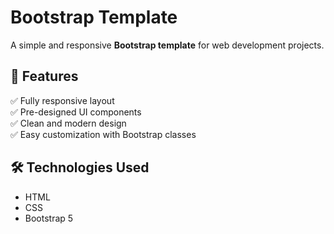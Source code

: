 # Bootstrap Template

A simple and responsive **Bootstrap template** for web development projects.

## 🚀 Features
✅ Fully responsive layout  
✅ Pre-designed UI components  
✅ Clean and modern design  
✅ Easy customization with Bootstrap classes  

## 🛠️ Technologies Used
- HTML  
- CSS  
- Bootstrap 5  



